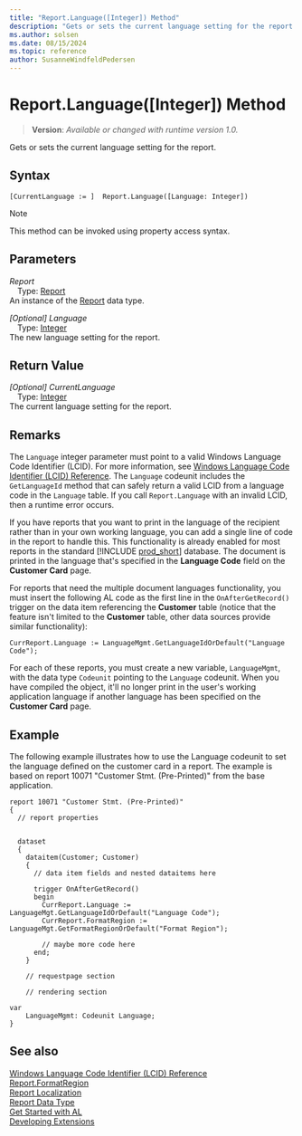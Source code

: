 ```yaml
---
title: "Report.Language([Integer]) Method"
description: "Gets or sets the current language setting for the report."
ms.author: solsen
ms.date: 08/15/2024
ms.topic: reference
author: SusanneWindfeldPedersen
---
```

[//]: # (START>DO_NOT_EDIT)
[//]: # (IMPORTANT:Do not edit any of the content between here and the END>DO_NOT_EDIT.)
[//]: # (Any modifications should be made in the .xml files in the ModernDev repo.)
# Report.Language([Integer]) Method
> **Version**: _Available or changed with runtime version 1.0._

Gets or sets the current language setting for the report.


## Syntax
```AL
[CurrentLanguage := ]  Report.Language([Language: Integer])
```
> [!NOTE]
> This method can be invoked using property access syntax.
## Parameters
*Report*  
&emsp;Type: [Report](report-data-type.md)  
An instance of the [Report](report-data-type.md) data type.  

*[Optional] Language*  
&emsp;Type: [Integer](../integer/integer-data-type.md)  
The new language setting for the report.  


## Return Value
*[Optional] CurrentLanguage*  
&emsp;Type: [Integer](../integer/integer-data-type.md)  
The current language setting for the report.


[//]: # (IMPORTANT: END>DO_NOT_EDIT)

## Remarks

The `Language` integer parameter must point to a valid Windows Language Code Identifier (LCID). For more information, see [Windows Language Code Identifier (LCID) Reference](/openspecs/windows_protocols/ms-lcid/70feba9f-294e-491e-b6eb-56532684c37f). The `Language` codeunit includes the `GetLanguageId` method that can safely return a valid LCID from a language code in the `Language` table. If you call `Report.Language` with an invalid LCID, then a runtime error occurs.

If you have reports that you want to print in the language of the recipient rather than in your own working language, you can add a single line of code in the report to handle this. This functionality is already enabled for most reports in the standard [!INCLUDE [prod_short](../../includes/prod_short.md)] database. The document is printed in the language that's specified in the **Language Code** field on the **Customer Card** page.

For reports that need the multiple document languages functionality, you must insert the following AL code as the first line in the `OnAfterGetRecord()` trigger on the data item referencing the **Customer** table (notice that the feature isn't limited to the **Customer** table, other data sources provide similar functionality):

`CurrReport.Language := LanguageMgmt.GetLanguageIdOrDefault("Language Code");`

For each of these reports, you must create a new variable, `LanguageMgmt`, with the data type `Codeunit` pointing to the `Language` codeunit. When you have compiled the object, it'll no longer print in the user's working application language if another language has been specified on the **Customer Card** page.

## Example 

The following example illustrates how to use the Language codeunit to set the language defined on the customer card in a report. The example is based on report 10071 "Customer Stmt. (Pre-Printed)" from the base application.

```AL
report 10071 "Customer Stmt. (Pre-Printed)"
{
  // report properties 


  dataset
  {
    dataitem(Customer; Customer)
    {
      // data item fields and nested dataitems here

      trigger OnAfterGetRecord()
      begin
        CurrReport.Language := LanguageMgt.GetLanguageIdOrDefault("Language Code");
        CurrReport.FormatRegion := LanguageMgt.GetFormatRegionOrDefault("Format Region");

        // maybe more code here
      end;
    }

    // requestpage section

    // rendering section

var
    LanguageMgmt: Codeunit Language;
}

```

## See also
[Windows Language Code Identifier (LCID) Reference](https://learn.microsoft.com/openspecs/windows_protocols/ms-lcid/70feba9f-294e-491e-b6eb-56532684c37f)   
[Report.FormatRegion](./reportinstance-formatregion-method.md)   
[Report Localization](../../devenv-report-localization.md)  
[Report Data Type](report-data-type.md)  
[Get Started with AL](../../devenv-get-started.md)  
[Developing Extensions](../../devenv-dev-overview.md)  
